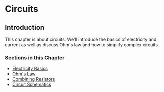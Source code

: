 # Circuits

## Introduction

This chapter is about circuits. We'll introduce the basics of electricity and current as well as discuss Ohm's law and how to simplify complex circuits.

### Sections in this Chapter

 * [Electricity Basics](4.1-electricity-basics.md)
 * [Ohm's Law](4.2-ohms-law.md)
 * [Combining Resistors](4.3-combining-resistors.md)
 * [Circuit Schematics](4.4-circuit-schematics.md)

